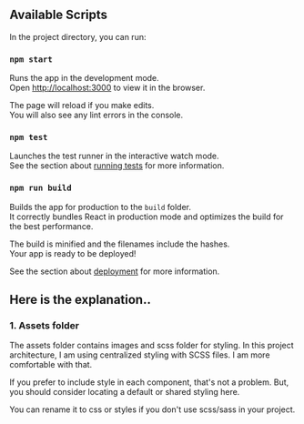 ## Available Scripts

In the project directory, you can run:

### `npm start`

Runs the app in the development mode.\
Open [http://localhost:3000](http://localhost:3000) to view it in the browser.

The page will reload if you make edits.\
You will also see any lint errors in the console.

### `npm test`

Launches the test runner in the interactive watch mode.\
See the section about [running tests](https://facebook.github.io/create-react-app/docs/running-tests) for more information.

### `npm run build`

Builds the app for production to the `build` folder.\
It correctly bundles React in production mode and optimizes the build for the best performance.

The build is minified and the filenames include the hashes.\
Your app is ready to be deployed!

See the section about [deployment](https://facebook.github.io/create-react-app/docs/deployment) for more information.

## Here is the explanation..
### 1. Assets folder
The assets folder contains images and scss folder for styling. In this project architecture, I am using centralized styling with SCSS files. I am more comfortable with that.

If you prefer to include style in each component, that's not a problem. But, you should consider locating a default or shared styling here.

You can rename it to css or styles if you don't use scss/sass in your project.
